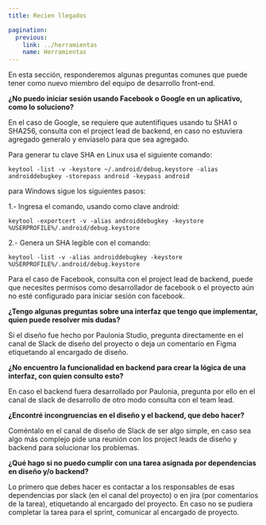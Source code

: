 ```yaml
---
title: Recien llegados

pagination:
  previous:
    link: ../herramientas
    name: Herramientas
---
```


En esta sección, responderemos algunas preguntas comunes que puede tener como nuevo miembro del equipo de desarrollo front-end.

**¿No puedo iniciar sesión usando Facebook o Google en un aplicativo, como lo soluciono?**

En el caso de Google, se requiere que autentifiques usando tu SHA1 o SHA256, consulta con el project lead de backend, en caso no estuviera agregado generalo y enviaselo para que sea agregado.

Para generar tu clave SHA en Linux usa el siguiente comando:

```console
keytool -list -v -keystore ~/.android/debug.keystore -alias androiddebugkey -storepass android -keypass android
```

para Windows sigue los siguientes pasos:

1.- Ingresa el comando, usando como clave android:

```console
keytool -exportcert -v -alias androiddebugkey -keystore %USERPROFILE%/.android/debug.keystore
```

2.- Genera un SHA legible con el comando:

```console
keytool -list -v -alias androiddebugkey -keystore %USERPROFILE%/.android/debug.keystore
```

Para el caso de Facebook, consulta con el project lead de backend, puede que necesites permisos como desarrollador de facebook o el proyecto aún no esté configurado para iniciar sesión con facebook.

**¿Tengo algunas preguntas sobre una interfaz que tengo que implementar, quien puede resolver mis dudas?**

Si el diseño fue hecho por Paulonia Studio, pregunta directamente en el canal de Slack de diseño del proyecto o deja un comentario en Figma etiquetando al encargado de diseño.

**¿No encuentro la funcionalidad en backend para crear la lógica de una interfaz, con quien consulto esto?**

En caso el backend fuera desarrollado por Paulonia, pregunta por ello en el canal de slack de desarrollo de otro modo consulta con el team lead.

**¿Encontré incongruencias en el diseño y el backend, que debo hacer?**

Coméntalo en el canal de diseño de Slack de ser algo simple, en caso sea algo más complejo pide una reunión con los project leads de diseño y backend para solucionar los problemas.

**¿Qué hago si no puedo cumplir con una tarea asignada por dependencias en diseño y/o backend?**

Lo primero que debes hacer es contactar a los responsables de esas dependencias por slack (en el canal del proyecto) o en jira (por comentarios de la tarea), etiquetando al encargado del proyecto. En caso no se pudiera completar la tarea para el sprint, comunicar al encargado de proyecto.
